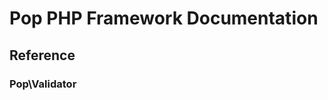 Pop PHP Framework Documentation
===============================

Reference
---------

### Pop\Validator
